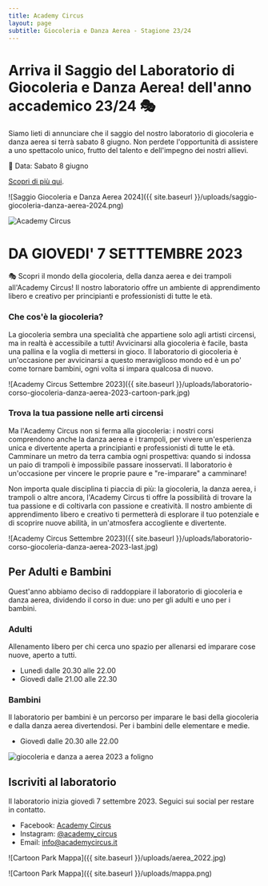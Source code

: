 ```yaml
---
title: Academy Circus
layout: page
subtitle: Giocoleria e Danza Aerea - Stagione 23/24
---
```

# **Arriva il Saggio del Laboratorio di Giocoleria e Danza Aerea!  dell'anno accademico 23/24 🎭**

Siamo lieti di annunciare che il saggio del nostro laboratorio di giocoleria e danza aerea si terrà sabato 8 giugno. Non perdete l'opportunità di assistere a uno spettacolo unico, frutto del talento e dell'impegno dei nostri allievi.

📅 Data: Sabato 8 giugno

[Scopri di più qui](https://www.academycircus.it/2024-06-03-saggio/).

![Saggio Giocoleria e Danza Aerea 2024]({{ site.baseurl }}/uploads/saggio-giocoleria-danza-aerea-2024.png)



<picture>
  <!-- Immagine per schermi fino a 991px -->
  <source srcset="{{ site.baseurl }}/uploads/laboratorio-corso-giocoleria-danza-aerea-2023-fisrt-mobile.jpg" media="(max-width: 991px)">
  <!-- Immagine per schermi da 992px in poi -->
  <source srcset="{{ site.baseurl }}/uploads/laboratorio-corso-giocoleria-danza-aerea-2023-fisrt.jpg" media="(min-width: 992px)">
  <!-- Fallback per browser che non supportano i tag <picture> -->
  <img src="{{ site.baseurl }}/uploads/laboratorio-corso-giocoleria-danza-aerea-2023-fisrt.jpg" alt="Academy Circus">
</picture>

# DA GIOVEDI' 7 SETTTEMBRE 2023

🎭 Scopri il mondo della giocoleria, della danza aerea e dei trampoli all'Academy Circus! Il nostro laboratorio offre un ambiente di apprendimento libero e creativo per principianti e professionisti di tutte le età.

### Che cos'è la giocoleria?

La giocoleria sembra una specialità che appartiene solo agli artisti circensi, ma in realtà è accessibile a tutti! Avvicinarsi alla giocoleria è facile, basta una pallina e la voglia di mettersi in gioco. Il laboratorio di giocoleria è un'occasione per avvicinarsi a questo meraviglioso mondo ed è un po' come tornare bambini, ogni volta si impara qualcosa di nuovo.

![Academy Circus Settembre 2023]({{ site.baseurl }}/uploads/laboratorio-corso-giocoleria-danza-aerea-2023-cartoon-park.jpg)

### Trova la tua passione nelle arti circensi

Ma l'Academy Circus non si ferma alla giocoleria: i nostri corsi comprendono anche la danza aerea e i trampoli, per vivere un'esperienza unica e divertente aperta a principianti e professionisti di tutte le età. Camminare un metro da terra cambia ogni prospettiva: quando si indossa un paio di trampoli è impossibile passare inosservati. Il laboratorio è un'occasione per vincere le proprie paure e "re-imparare" a camminare!

Non importa quale disciplina ti piaccia di più: la giocoleria, la danza aerea, i trampoli o altre ancora, l'Academy Circus ti offre la possibilità di trovare la tua passione e di coltivarla con passione e creatività. Il nostro ambiente di apprendimento libero e creativo ti permetterà di esplorare il tuo potenziale e di scoprire nuove abilità, in un'atmosfera accogliente e divertente.

![Academy Circus Settembre 2023]({{ site.baseurl }}/uploads/laboratorio-corso-giocoleria-danza-aerea-2023-last.jpg)

## Per Adulti e Bambini
Quest'anno abbiamo deciso di raddoppiare il laboratorio di giocoleria e danza aerea, dividendo il corso in due: uno per gli adulti e uno per i bambini.

### Adulti

Allenamento libero per chi cerca uno spazio per allenarsi ed imparare cose nuove, aperto a tutti.

- Lunedì dalle 20.30 alle 22.00
- Giovedì dalle 21.00 alle 22.30

### Bambini

Il laboratorio per bambini è un percorso per imparare le basi della giocoleria e dalla danza aerea divertendosi.
Per i bambini delle elementare e medie.

- Giovedì dalle 20.30 alle 22.00

<img src="{{ site.baseurl }}/uploads/Locandina2023_giocoleria_e_danza_aerea.jpg" alt="giocoleria e danza a aerea 2023 a foligno">

## Iscriviti al laboratorio

Il laboratorio inizia giovedì 7 settembre 2023. Seguici sui social per restare in contatto.

- Facebook: [Academy Circus](https://www.facebook.com/AcademyCircus)
- Instagram: [@academy_circus](https://www.instagram.com/academy_circus)
- Email: [info@academycircus.it](mailto:info@academycircus.it)

![Cartoon Park Mappa]({{ site.baseurl }}/uploads/aerea_2022.jpg)

![Cartoon Park Mappa]({{ site.baseurl }}/uploads/mappa.png)


